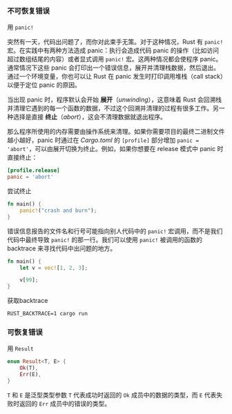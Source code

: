 ### 不可恢复错误

用 `panic!`

突然有一天，代码出问题了，而你对此束手无策。对于这种情况，Rust 有 `panic!`宏。在实践中有两种方法造成 panic：执行会造成代码 panic 的操作（比如访问超过数组结尾的内容）或者显式调用 `panic!` 宏。这两种情况都会使程序 panic。通常情况下这些 panic 会打印出一个错误信息，展开并清理栈数据，然后退出。通过一个环境变量，你也可以让 Rust 在 panic 发生时打印调用堆栈（call stack）以便于定位 panic 的原因。

当出现 panic 时，程序默认会开始 **展开**（_unwinding_），这意味着 Rust 会回溯栈并清理它遇到的每一个函数的数据，不过这个回溯并清理的过程有很多工作。另一种选择是直接 **终止**（_abort_），这会不清理数据就退出程序。

那么程序所使用的内存需要由操作系统来清理。如果你需要项目的最终二进制文件越小越好，panic 时通过在 _Cargo.toml_ 的 `[profile]` 部分增加 `panic = 'abort'`，可以由展开切换为终止。例如，如果你想要在 release 模式中 panic 时直接终止：

```toml
[profile.release]
panic = 'abort'
```

尝试终止

```rust
fn main() {
    panic!("crash and burn");
}
```

错误信息报告的文件名和行号可能指向别人代码中的 `panic!` 宏调用，而不是我们代码中最终导致 `panic!` 的那一行。我们可以使用 `panic!` 被调用的函数的 backtrace 来寻找代码中出问题的地方。

```rust
fn main() {
    let v = vec![1, 2, 3];

    v[99];
}
```

获取backtrace

```shell
RUST_BACKTRACE=1 cargo run
```

### 可恢复错误

用 `Result`

```rust
enum Result<T, E> {
    Ok(T),
    Err(E),
}
```

`T` 和 `E` 是泛型类型参数
`T` 代表成功时返回的 `Ok` 成员中的数据的类型，而 `E` 代表失败时返回的 `Err` 成员中的错误的类型。